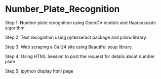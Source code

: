 # Number_Plate_Recognition
Step 1:
 Number plate recognition using OpenCV module and Haarcascade algorithm.
 
 Step 2:
Text recognition using pytesseract package and pillow library.

Step 3: 
Web scraping a Car24 site using Beautiful soup library. 

Step 4: 
Using HTML Session to post the request for details about number plate

Step 5: 
Ipython display html page
